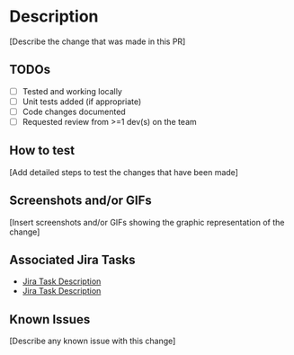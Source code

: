 # Description

[Describe the change that was made in this PR]

## TODOs

- [ ] Tested and working locally
- [ ] Unit tests added (if appropriate)
- [ ] Code changes documented
- [ ] Requested review from >=1 dev(s) on the team

## How to test

[Add detailed steps to test the changes that have been made]

## Screenshots and/or GIFs

[Insert screenshots and/or GIFs showing the graphic representation of the change]

## Associated Jira Tasks

- [Jira Task Description](http://jira_task_link.com)
- [Jira Task Description](http://jira_task_link.com)

## Known Issues

[Describe any known issue with this change]